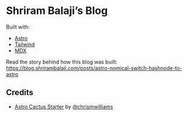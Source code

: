 # Shriram Balaji’s Blog

Built with:

- [Astro](https://astro.build)
- [Tailwind](https://tailwindcss.com)
- [MDX](https://mdxjs.com)

Read the story behind how this blog was built:
https://blog.shrirambalaji.com/posts/astro-nomical-switch-hashnode-to-astro

## Credits

- [Astro Cactus Starter](https://github.com/chrismwilliams/astro-theme-cactus) by [@chrismwilliams](https://github.com/chrismwilliams)

